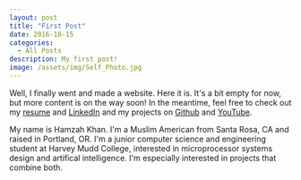 ```yaml
---
layout: post
title: "First Post"
date: 2016-10-15
categories:
  - All Posts
description: My first post!
image: /assets/img/Self_Photo.jpg
---
```

Well, I finally went and made a website. Here it is. It's a bit empty for now, 
but more content is on the way soon! In the meantime, feel free to check out my 
[resume][resume] and [LinkedIn][linkedin] and my projects on [Github][github] 
and [YouTube][youtube].

My name is Hamzah Khan. I'm a Muslim American from Santa Rosa, CA and raised in 
Portland, OR. I'm a junior computer science and engineering student at Harvey 
Mudd College, interested in microprocessor systems design and artifical 
intelligence. I'm especially interested in projects that combine both.

[resume]: /assets/files/resume/HKResume.pdf
[linkedin]: https://www.linkedin.com/in/hamzah-khan-02a02b59
[github]: https://github.com/khanh111
[youtube]: https://www.youtube.com/channel/UCGAGEYUAp22WBrDplYAn5Bw